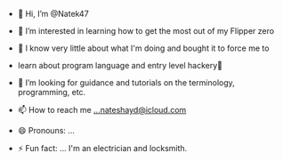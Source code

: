 - 👋 Hi, I’m @Natek47
- 👀 I’m interested in learning how to get the most out of my Flipper zero
- 🌱 I know very little about what I'm doing and bought it to force me to
- learn about program language and entry level hackery🤣
- 💞️ I’m looking for guidance and tutorials on the terminology, programming, etc.

- 📫 How to reach me ...nateshayd@icloud.com
- 😄 Pronouns: ...
- ⚡ Fun fact: ... I'm an electrician and locksmith. 

<!---
Natek47/Natek47 is a ✨ special ✨ repository because its `README.md` (this file) appears on your GitHub profile.
You can click the Preview link to take a look at your changes.
--->
